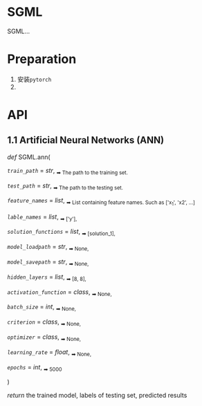 # SGML

SGML...

# Preparation

1. 安装`pytorch`
2.


# API
## 1.1 Artificial Neural Networks (ANN)

*def*   SGML.ann(

*`train_path`* = *str*, <sub> ➡ The path to the training set. </sub>

*`test_path`* = *str*, <sub> ➡ The path to the testing set. </sub>

*`feature_names`* = *list*, <sub> ➡ List containing feature names. Such as ['x<sub>1</sub>', 'x2', ...] </sub>

*`lable_names`* = *list*, <sub> ➡ ['y'], </sub>

*`solution_functions`* = *list*, <sub> ➡ [solution_1], </sub>

*`model_loadpath`* = *str*, <sub> ➡ None, </sub>

*`model_savepath`* = *str*, <sub> ➡ None, </sub>

*`hidden_layers`* = *list*, <sub> ➡ [8, 8], </sub>

*`activation_function`*  = *class*, <sub> ➡ None, </sub>

*`batch_size`* = *int*, <sub> ➡ None, </sub>

*`criterion`* = *class*, <sub> ➡ None, </sub>

*`optimizer`* = *class*, <sub> ➡ None, </sub>

*`learning_rate`*  = *float*, <sub> ➡ None, </sub>

*`epochs`* = *int*, <sub> ➡ 5000 </sub>

)

*return* the trained model, labels of testing set, predicted results





